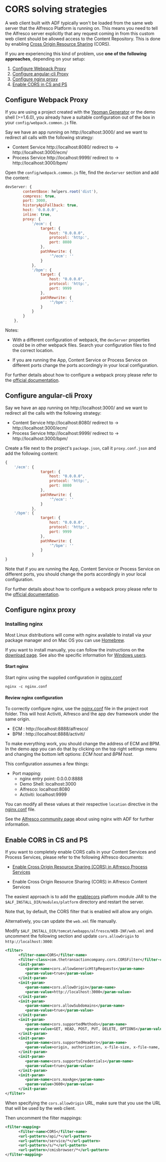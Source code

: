 # CORS solving strategies

A web client built with ADF typically won't be loaded from the same web server that the Alfresco Platform is running on.
This means you need to tell the Alfresco server explicitly that any request coming in from this custom web client should be allowed access 
to the Content Repository. This is done by enabling
[Cross Origin Resource Sharing](https://en.wikipedia.org/wiki/Cross-origin_resource_sharing)
(CORS).

If you are experiencing this kind of problem, use **one of the following approaches**,
depending on your setup:

1. [Configure Webpack Proxy](#configure-webpack-proxy) 
2. [Configure angular-cli Proxy](#configure-angular-cli-proxy)
3. [Configure nginx proxy](#configure-nginx-proxy)
4. [Enable CORS in CS and PS](#configure-webpack-proxy)

## Configure Webpack Proxy

If you are using a project created with the [Yeoman Generator](https://github.com/Alfresco/generator-ng2-alfresco-app) or the demo shell (>=1.6.0), you already have
a suitable configuration out of the box in your `config/webpack.common.js` file.

Say we have an app running on http://localhost:3000/ and we want to redirect all calls with the following strategy:

* Content Service http://localhost:8080/  redirect to -> http://localhost:3000/ecm/ 
* Process Service http://localhost:9999/  redirect to -> http://localhost:3000/bpm/ 

Open the `config/webpack.common.js` file, find the `devServer` section and add the content:

```javascript
devServer: {
        contentBase: helpers.root('dist'),
        compress: true,
        port: 3000,
        historyApiFallback: true,
        host: '0.0.0.0',
        inline: true,
        proxy: {
            '/ecm': {
                target: {
                    host: "0.0.0.0",
                    protocol: 'http:',
                    port: 8080
                },
                pathRewrite: {
                    '^/ecm': ''
                }
            },
            '/bpm': {
                target: {
                    host: "0.0.0.0",
                    protocol: 'http:',
                    port: 9999
                },
                pathRewrite: {
                    '^/bpm': ''
                }
            }
        }
    },
```

Notes:

- With a different configuration of webpack, the `devServer` properties could be in other webpack files. Search your configuration files to find the correct location.

- If you are running the App, Content Service or Process Service on different ports change the ports accordingly in your local configuration.

For further details about how to configure a webpack proxy please refer to the [official documentation](https://webpack.js.org/configuration/dev-server/#devserver-proxy).

## Configure angular-cli Proxy

Say we have an app running on http://localhost:3000/ and we want to redirect all the calls with the following strategy:

* Content Service http://localhost:8080/  redirect to -> http://localhost:3000/ecm/ 
* Process Service http://localhost:9999/  redirect to -> http://localhost:3000/bpm/ 

Create a file next to the project's `package.json`, call it `proxy.conf.json` and add the following content:

```javascript
{
    '/ecm': {
                target: {
                    host: "0.0.0.0",
                    protocol: 'http:',
                    port: 8080
                },
                pathRewrite: {
                    '^/ecm': ''
                }
            },
    '/bpm': {
                target: {
                    host: "0.0.0.0",
                    protocol: 'http:',
                    port: 9999
                },
                pathRewrite: {
                    '^/bpm': ''
                }
            }
}
```

Note that if you are running the App, Content Service or Process Service on different ports, you should change the ports accordingly in your local configuration.

For further details about how to configure a webpack proxy please refer to the [official documentation](https://github.com/angular/angular-cli/blob/master/docs/documentation/stories/proxy.md).


## Configure nginx proxy

### Installing nginx

Most Linux distributions will come with nginx available to install via your
package manager and on Mac OS you can use [Homebrew](http://brew.sh/).

If you want to install manually, you can follow the instructions on the
[download page](http://nginx.org/en/download.html). See also the specific information for
[Windows users](http://nginx.org/en/docs/windows.html).

#### Start nginx

Start nginx using the supplied configuration in [nginx.conf](nginx.conf)

    nginx -c nginx.conf

#### Review nginx configuration

To correctly configure nginx, use the [nginx.conf](nginx.conf) file in the project root folder.
This will host Activiti, Alfresco and the app dev framework under the same origin.

* ECM : http://localhost:8888/alfresco/
* BPM : http://localhost:8888/activiti/

To make everything work, you should change the address of ECM and BPM. In the demo app you can do that by clicking on the top right settings menu and changing the bottom left options: *ECM host* and *BPM host*.

This configuration assumes a few things:

* Port mapping:
  * nginx entry point: 0.0.0.0:8888
  * Demo Shell: localhost:3000
  * Alfresco: localhost:8080
  * Activiti: localhost:9999

You can modify all these values at their respective `location` directive in the
[nginx.conf](/nginx.conf) file.

See the [Alfresco community page](https://community.alfresco.com/community/application-development-framework/blog/2016/09/28/adf-development-set-up-with-nginx-proxy) about using nginx with ADF for further information.

## Enable CORS in CS and PS

If you want to completely enable CORS calls in your Content Services and Process Services,
please refer to the following Alfresco documents:

* [Enable Cross Origin Resource Sharing (CORS) in Alfresco Process Services](http://docs.alfresco.com/process-services1.6/topics/enabling-cors.html)

* Enable Cross Origin Resource Sharing (CORS) in Alfresco Content Services 

The easiest approach is to add the [enablecors](https://artifacts.alfresco.com/nexus/service/local/repositories/releases/content/org/alfresco/enablecors/1.0/enablecors-1.0.jar) 
platform module JAR to the `$ALF_INSTALL_DIR/modules/platform` directory and restart the server.

Note that, by default, the CORS filter that is enabled will allow any origin.

Alternatively, you can update the `web.xml` file manually.

Modify `$ALF_INSTALL_DIR/tomcat/webapps/alfresco/WEB-INF/web.xml` and uncomment the following section and update 
`cors.allowOrigin` to `http://localhost:3000`:

```xml
<filter>
      <filter-name>CORS</filter-name>
      <filter-class>com.thetransactioncompany.cors.CORSFilter</filter-class>
      <init-param>
         <param-name>cors.allowGenericHttpRequests</param-name>
         <param-value>true</param-value>
      </init-param>
      <init-param>
         <param-name>cors.allowOrigin</param-name>
         <param-value>http://localhost:3000</param-value>
      </init-param>
      <init-param>
         <param-name>cors.allowSubdomains</param-name>
         <param-value>true</param-value>
      </init-param>
      <init-param>
         <param-name>cors.supportedMethods</param-name>
         <param-value>GET, HEAD, POST, PUT, DELETE, OPTIONS</param-value>
      </init-param>
      <init-param>
         <param-name>cors.supportedHeaders</param-name>
         <param-value>origin, authorization, x-file-size, x-file-name, content-type, accept, x-file-type</param-value>
      </init-param>
      <init-param>
         <param-name>cors.supportsCredentials</param-name>
         <param-value>true</param-value>
      </init-param>
      <init-param>
         <param-name>cors.maxAge</param-name>
         <param-value>3600</param-value>
      </init-param>
</filter>
```
When specifying the `cors.allowOrigin` URL, make sure that you use the URL that will be used by the web client. 

Then uncomment the filter mappings:

```xml
<filter-mapping>
      <filter-name>CORS</filter-name>
      <url-pattern>/api/*</url-pattern>
      <url-pattern>/service/*</url-pattern>
      <url-pattern>/s/*</url-pattern>
      <url-pattern>/cmisbrowser/*</url-pattern>
</filter-mapping>
```
